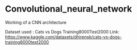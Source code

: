 # Convolutional_neural_network
Working of a CNN architecture


Dataset used : 
Cats vs Dogs Training8000Test2000
Link: https://www.kaggle.com/datasets/dhirensk/cats-vs-dogs-training8000test2000

